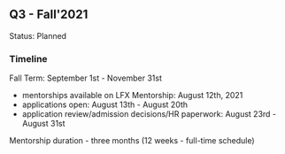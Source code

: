 ## Q3 - Fall'2021

Status: Planned

### Timeline

Fall Term: September 1st - November 31st

- mentorships available on LFX Mentorship: August 12th, 2021
- applications open: August 13th - August 20th
- application review/admission decisions/HR paperwork: August 23rd - August 31st

Mentorship duration - three months \(12 weeks - full-time schedule\)
